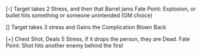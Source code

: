[-] Target takes 2 Stress, and then that Barrel jams
Fate Point: Explosion, or bullet hits something or someone unintended (GM choice)

[] Target takes 3 stress and Gains the Complication Blown Back

[+] Chest Shot, Deals 5 Stress, if it drops the person, they are Dead.
Fate Point: Shot hits another enemy behind the first